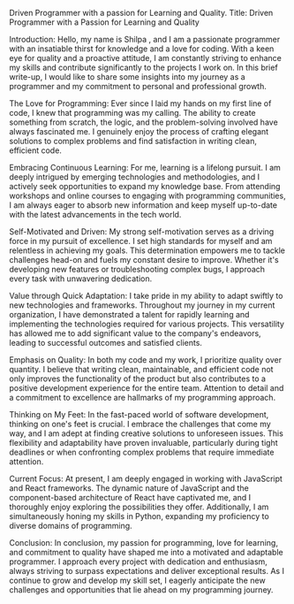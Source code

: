 Driven Programmer with a passion for Learning and Quality.
Title: Driven Programmer with a Passion for Learning and Quality

Introduction:
Hello, my name is Shilpa , and I am a passionate programmer with an insatiable thirst for knowledge and a love for coding. With a keen eye for quality and a proactive attitude, I am constantly striving to enhance my skills and contribute significantly to the projects I work on. In this brief write-up, I would like to share some insights into my journey as a programmer and my commitment to personal and professional growth.

The Love for Programming:
Ever since I laid my hands on my first line of code, I knew that programming was my calling. The ability to create something from scratch, the logic, and the problem-solving involved have always fascinated me. I genuinely enjoy the process of crafting elegant solutions to complex problems and find satisfaction in writing clean, efficient code.

Embracing Continuous Learning:
For me, learning is a lifelong pursuit. I am deeply intrigued by emerging technologies and methodologies, and I actively seek opportunities to expand my knowledge base. From attending workshops and online courses to engaging with programming communities, I am always eager to absorb new information and keep myself up-to-date with the latest advancements in the tech world.

Self-Motivated and Driven:
My strong self-motivation serves as a driving force in my pursuit of excellence. I set high standards for myself and am relentless in achieving my goals. This determination empowers me to tackle challenges head-on and fuels my constant desire to improve. Whether it's developing new features or troubleshooting complex bugs, I approach every task with unwavering dedication.

Value through Quick Adaptation:
I take pride in my ability to adapt swiftly to new technologies and frameworks. Throughout my journey in my current organization, I have demonstrated a talent for rapidly learning and implementing the technologies required for various projects. This versatility has allowed me to add significant value to the company's endeavors, leading to successful outcomes and satisfied clients.

Emphasis on Quality:
In both my code and my work, I prioritize quality over quantity. I believe that writing clean, maintainable, and efficient code not only improves the functionality of the product but also contributes to a positive development experience for the entire team. Attention to detail and a commitment to excellence are hallmarks of my programming approach.

Thinking on My Feet:
In the fast-paced world of software development, thinking on one's feet is crucial. I embrace the challenges that come my way, and I am adept at finding creative solutions to unforeseen issues. This flexibility and adaptability have proven invaluable, particularly during tight deadlines or when confronting complex problems that require immediate attention.

Current Focus:
At present, I am deeply engaged in working with JavaScript and React frameworks. The dynamic nature of JavaScript and the component-based architecture of React have captivated me, and I thoroughly enjoy exploring the possibilities they offer. Additionally, I am simultaneously honing my skills in Python, expanding my proficiency to diverse domains of programming.

Conclusion:
In conclusion, my passion for programming, love for learning, and commitment to quality have shaped me into a motivated and adaptable programmer. I approach every project with dedication and enthusiasm, always striving to surpass expectations and deliver exceptional results. As I continue to grow and develop my skill set, I eagerly anticipate the new challenges and opportunities that lie ahead on my programming journey.

<!---
ShilpaMRao/ShilpaMRao is a ✨ special ✨ repository because its `README.md` (this file) appears on your GitHub profile.
You can click the Preview link to take a look at your changes.
--->
